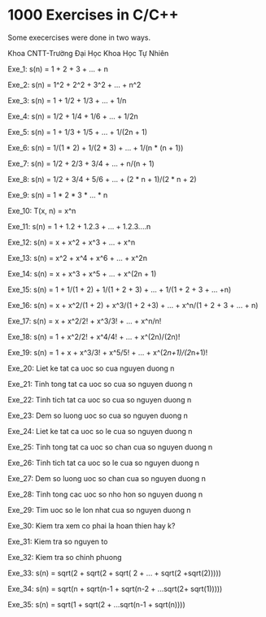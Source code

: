 # 1000 Exercises in C/C++
Some execercises were done in two ways.

Khoa CNTT-Trường Đại Học Khoa Học Tự Nhiên

Exe_1: s(n) = 1 + 2 + 3 + ... + n

Exe_2: s(n) = 1^2 + 2^2 + 3^2 + ... + n^2

Exe_3: s(n) = 1 + 1/2 + 1/3 + ... + 1/n

Exe_4: s(n) = 1/2 + 1/4 + 1/6 + ... + 1/2n

Exe_5: s(n) = 1 + 1/3 + 1/5 + ... + 1/(2n + 1)

Exe_6: s(n) = 1/(1 * 2) + 1/(2 * 3) + ... + 1/(n * (n + 1))

Exe_7: s(n) = 1/2 + 2/3 + 3/4 + ... + n/(n + 1)

Exe_8: s(n) = 1/2 + 3/4 + 5/6 + ... + (2 * n + 1)/(2 * n + 2)

Exe_9: s(n) = 1 * 2 * 3 * ... * n

Exe_10: T(x, n) = x^n

Exe_11: s(n) = 1 + 1.2 + 1.2.3 + ... + 1.2.3....n

Exe_12: s(n) = x + x^2 + x^3 + ... + x^n

Exe_13: s(n) = x^2 + x^4 + x^6 + ... + x^2n

Exe_14: s(n) = x + x^3 + x^5 + ... + x^(2n + 1)

Exe_15: s(n) = 1 + 1/(1 + 2) + 1/(1 + 2 + 3) + ... + 1/(1 + 2 + 3 + ... +n)

Exe_16: s(n) = x + x^2/(1 + 2) + x^3/(1 + 2 +3) + ... + x^n/(1 + 2 + 3 + ... + n)

Exe_17: s(n) = x + x^2/2! + x^3/3! + ... + x^n/n!

Exe_18: s(n) = 1 + x^2/2! + x^4/4! + ... + x^(2n)/(2n)!

Exe_19: s(n) = 1 + x + x^3/3! + x^5/5! + ... + x^(2*n+1)/(2*n+1)!

Exe_20: Liet ke tat ca uoc so cua nguyen duong n

Exe_21: Tinh tong tat ca uoc so cua so nguyen duong n

Exe_22: Tinh tich tat ca uoc so cua so nguyen duong n

Exe_23: Dem so luong uoc so cua so nguyen duong n

Exe_24: Liet ke tat ca uoc so le cua so nguyen duong n

Exe_25: Tinh tong tat ca uoc so chan cua so nguyen duong n

Exe_26: Tinh tich tat ca uoc so le cua so nguyen duong n

Exe_27: Dem so luong uoc so chan cua so nguyen duong n

Exe_28: Tinh tong cac uoc so nho hon so nguyen duong n

Exe_29: Tim uoc so le lon nhat cua so nguyen duong n

Exe_30: Kiem tra xem co phai la hoan thien hay k?

Exe_31: Kiem tra so nguyen to

Exe_32: Kiem tra so chinh phuong

Exe_33: s(n) = sqrt(2 + sqrt(2 + sqrt( 2 + ... + sqrt(2 +sqrt(2)))))

Exe_34: s(n) = sqrt(n + sqrt(n-1 + sqrt(n-2 + ...sqrt(2+ sqrt(1)))))

Exe_35: s(n) = sqrt(1 + sqrt(2 + ...sqrt(n-1 + sqrt(n))))
